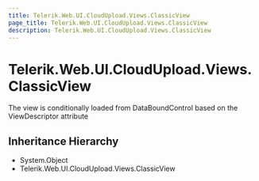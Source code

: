```yaml
---
title: Telerik.Web.UI.CloudUpload.Views.ClassicView
page_title: Telerik.Web.UI.CloudUpload.Views.ClassicView
description: Telerik.Web.UI.CloudUpload.Views.ClassicView
---
```


# Telerik.Web.UI.CloudUpload.Views.ClassicView

The view is conditionally loaded from DataBoundControl based on the ViewDescriptor attribute

## Inheritance Hierarchy

* System.Object
* Telerik.Web.UI.CloudUpload.Views.ClassicView

